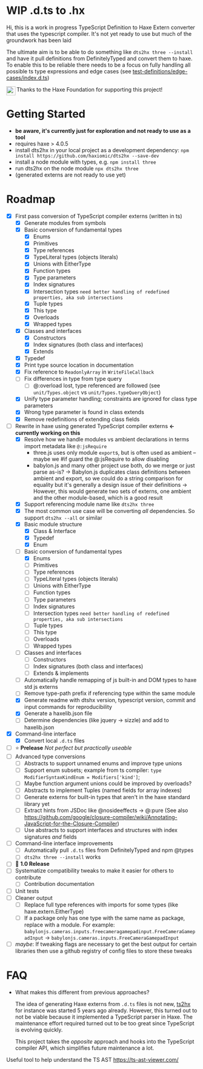 # WIP .d.ts to .hx

Hi, this is a work in progress TypeScript Definition to Haxe Extern converter that uses the typescript compiler. It's not yet ready to use but much of the groundwork has been laid

The ultimate aim is to be able to do something like `dts2hx three --install` and have it pull definitions from DefinitelyTyped and convert them to haxe. To enable this to be reliable there needs to be a focus on fully handling all possible ts type expressions and edge cases (see [test-definitions/edge-cases/index.d.ts](test-definitions/edge-cases/index.d.ts))

<img src="https://user-images.githubusercontent.com/3742992/71644204-854b4d80-2cbc-11ea-85f9-93c63df51fe3.png" height="24" align="left"> Thanks to the Haxe Foundation for supporting this project!

# Getting Started
- **be aware, it's currently just for exploration and not ready to use as a tool**
- requires haxe > 4.0.5
- install dts2hx in your local project as a development dependency:
    `npm install https://github.com/haxiomic/dts2hx --save-dev`
- install a node module with types, e.g. `npm install three`
- run dts2hx on the node module `npx dts2hx three`
- (generated externs are not ready to use yet)

# Roadmap
- [x] First pass conversion of TypeScript compiler externs (written in ts)
    - [x] Generate modules from symbols
    - [x] Basic conversion of fundamental types
        - [x] Enums
        - [x] Primitives
        - [x] Type references
        - [x] TypeLiteral types (objects literals)
        - [x] Unions with EitherType
        - [x] Function types
        - [x] Type parameters
        - [x] Index signatures
        - [x] Intersection types `need better handling of redefined properties, aka sub intersections`
        - [x] Tuple types
        - [x] This type
        - [x] Overloads
        - [x] Wrapped types
    - [x] Classes and interfaces
        - [x] Constructors
        - [x] Index signatures (both class and interfaces)
        - [x] Extends
    - [x] Typedef
    - [x] Print type source location in documentation
    - [x] Fix reference to `ReadonlyArray` in `WriteFileCallback`
    - [ ] Fix differences in type from type query
        - [ ] @:overload lost, type referenced are followed (see `unit/Types.object` vs `unit/Types.typeQueryObject`)
    - [x] Unify type parameter handling; constraints are ignored for class type parameters
    - [x] Wrong type parameter is found in class extends
    - [x] Remove redefinitions of extending class fields
- [ ] Rewrite in haxe using generated TypeScript compiler externs **← currently working on this**
    - [x] Resolve how we handle modules vs ambient declarations in terms import metadata like `@:jsRequire`
        - three.js uses only module `export`s, but is often used as ambient – maybe we #if guard the @:jsRequire to allow disabling
        - babylon.js and many other project use both, do we merge or just parse as-is?
            -> Babylon.js duplicates class definitions between ambient and export, so we could do a string comparison for equality but it's generally a design issue of their definitions
            -> However, this would generate two sets of externs, one ambient and the other module-based, which is a good result
    - [x] Support referencing module name like `dts2hx three`
    - [x] The most common use case will be converting _all_ dependencies. So support `dts2hx --all` or similar
    - [x] Basic module structure
        - [x] Class & Interface
        - [x] Typedef
        - [x] Enum
    - [ ] Basic conversion of fundamental types
        - [x] Enums
        - [ ] Primitives
        - [ ] Type references
        - [ ] TypeLiteral types (objects literals)
        - [ ] Unions with EitherType
        - [ ] Function types
        - [ ] Type parameters
        - [ ] Index signatures
        - [ ] Intersection types `need better handling of redefined properties, aka sub intersections`
        - [ ] Tuple types
        - [ ] This type
        - [ ] Overloads
        - [ ] Wrapped types
    - [ ] Classes and interfaces
        - [ ] Constructors
        - [ ] Index signatures (both class and interfaces)
        - [ ] Extends & implements
    - [ ] Automatically handle remapping of js built-in and DOM types to haxe std js externs
    - [ ] Remove type-path prefix if referencing type within the same module
    - [x] Generate readme with dtshx version, typescript version, commit and input commands for reproducibility
    - [x] Generate a haxelib.json file
    - [ ] Determine dependencies (like jquery -> sizzle) and add to haxelib.json
- [x] Command-line interface
    - [x] Convert local `.d.ts` files
- [ ] :star: **Prelease** *Not perfect but practically useable*
- [ ] Advanced type conversions
    - [ ] Abstracts to support unnamed enums and improve type unions
    - [ ] Support enum subsets; example from ts compiler: `type ModifierSyntaxKindEnum = Modifiers['kind']`;
    - [ ] Maybe function argument unions could be improved by overloads?
    - [ ] Abstracts to implement Tuples (named fields for array indexes)
    - [ ] Generate externs for built-in types that aren't in the haxe standard library yet
    - [ ] Extract hints from JSDoc like @nosideeffects -> @:pure (See also https://github.com/google/closure-compiler/wiki/Annotating-JavaScript-for-the-Closure-Compiler)
    - [ ] Use abstracts to support interfaces and structures with index signatures _and_ fields
- [ ] Command-line interface improvements
    - [ ] Automatically pull `.d.ts` files from DefinitelyTyped and npm @types
    - [ ] `dts2hx three --install` works
- [ ] :star2: **1.0 Release**
- [ ] Systematize compatibility tweaks to make it easier for others to contribute
    - [ ] Contribution documentation
- [ ] Unit tests
- [ ] Cleaner output
    - [ ] Replace full type references with imports for some types (like haxe.extern.EitherType)
    - [ ] If a package only has one type with the same name as package, replace with a module. For example:
        `babylonjs.cameras.inputs.freecameragamepadinput.FreeCameraGamepadInput` -> `babylonjs.cameras.inputs.FreeCameraGamepadInput`
- [ ] *maybe*: If tweaking flags are necessary to get the best output for certain libraries then use a github registry of config files to store these tweaks

# FAQ

- What makes this different from previous approaches?

   The idea of generating Haxe externs from `.d.ts` files is not new, [ts2hx](https://github.com/Simn/ts2hx) for instance was started 5 years ago already. However, this turned out to not be viable because it implemented a TypeScript parser in Haxe. The maintenance effort required turned out to be too great since TypeScript is evolving quickly.

   This project takes the _opposite_ approach and hooks into the TypeScript compiler API, which simplifies future maintenance a lot.

Useful tool to help understand the TS AST https://ts-ast-viewer.com/
